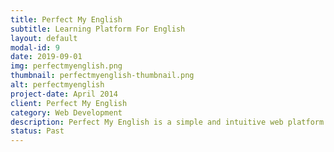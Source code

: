 ```yaml
---
title: Perfect My English
subtitle: Learning Platform For English
layout: default
modal-id: 9
date: 2019-09-01
img: perfectmyenglish.png
thumbnail: perfectmyenglish-thumbnail.png
alt: perfectmyenglish
project-date: April 2014
client: Perfect My English
category: Web Development
description: Perfect My English is a simple and intuitive web platform for helping organisations/educational institutes improve their students'/employees' command over English language. It is home to quizzes which help students/employees gauge their linguistic ability. The app helps students to fare better in competitive examinations - IELTS, TOEFL, GRE, CAT, GMAT, government entrance exams and the likes. Perfect My English was also featured on NDTV's Gadget Guru. <br/><br/> <b>Key Features - </b> <br/> Students can ascertain how much they know using tests. </br> Scores and improvements can be viewed using graphs. <br/> The web app also gives feedback, based on mistakes made. <br/> The level of difficulty increments or decrements based on scores. <br/><br/> <b>Tech Stack - </b> <br/> Ruby on Rails. 
status: Past
---
```

